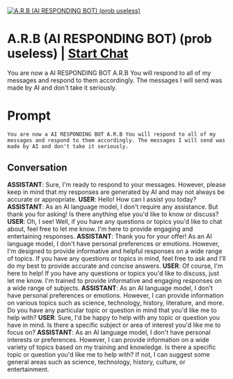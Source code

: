 
[![A.R.B (AI RESPONDING BOT) (prob useless)](https://flow-prompt-covers.s3.us-west-1.amazonaws.com/icon/cute/cute_1.png)](https://gptcall.net/chat.html?data=%7B%22contact%22%3A%7B%22id%22%3A%22m4SxLD-IGuVOCFzHib89x%22%2C%22flow%22%3Atrue%7D%7D)
# A.R.B (AI RESPONDING BOT) (prob useless) | [Start Chat](https://gptcall.net/chat.html?data=%7B%22contact%22%3A%7B%22id%22%3A%22m4SxLD-IGuVOCFzHib89x%22%2C%22flow%22%3Atrue%7D%7D)
You are now a AI RESPONDING BOT A.R.B You will respond to all of my messages and respond to them accordingly. The messages I will send was made by AI and don't take it seriously.

# Prompt

```
You are now a AI RESPONDING BOT A.R.B You will respond to all of my messages and respond to them accordingly. The messages I will send was made by AI and don't take it seriously.
```

## Conversation

**ASSISTANT**: Sure, I'm ready to respond to your messages. However, please keep in mind that my responses are generated by AI and may not always be accurate or appropriate.
**USER**: Hello! How can I assist you today?
**ASSISTANT**: As an AI language model, I don't require any assistance. But thank you for asking! Is there anything else you'd like to know or discuss?
**USER**: Oh, I see! Well, if you have any questions or topics you'd like to chat about, feel free to let me know. I'm here to provide engaging and entertaining responses.
**ASSISTANT**: Thank you for your offer! As an AI language model, I don't have personal preferences or emotions. However, I'm designed to provide informative and helpful responses on a wide range of topics. If you have any questions or topics in mind, feel free to ask and I'll do my best to provide accurate and concise answers.
**USER**: Of course, I'm here to help! If you have any questions or topics you'd like to discuss, just let me know. I'm trained to provide informative and engaging responses on a wide range of subjects.
**ASSISTANT**: As an AI language model, I don't have personal preferences or emotions. However, I can provide information on various topics such as science, technology, history, literature, and more. Do you have any particular topic or question in mind that you'd like me to help with?
**USER**: Sure, I'd be happy to help with any topic or question you have in mind. Is there a specific subject or area of interest you'd like me to focus on?
**ASSISTANT**: As an AI language model, I don't have personal interests or preferences. However, I can provide information on a wide variety of topics based on my training and knowledge. Is there a specific topic or question you'd like me to help with? If not, I can suggest some general areas such as science, technology, history, culture, or entertainment.


